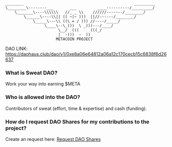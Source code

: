```
________                                                _________
\________\--------___       ___         ____----------/_________/
    \_______\----\\\\\\   //_ _ \\    //////-------/________/
        \______\----\\|| (( ~|~ )))  ||//------/________/
            \_____\---\\ ((\ = / ))) //----/_____/
                 \____\--\_)))  \ _)))---/____/
                       \__/  (((     (((_/
                       |  -)))  -  ))
                      METACOIN PROJECT
```

DAO LINK:
https://daohaus.club/dao/v1/0xe8a06e64812a06a12c170cecb15c6838f6d26637

### What is Sweat DAO?

Work your way into earning $META

### Who is allowed into the DAO?

Contributors of sweat (effort, time & expertise) and cash (funding).

### How do I request DAO Shares for my contributions to the project?

Create an request here: [Request DAO Shares](https://github.com/metacoinproject/sweat-DAO/issues/new?template=sweat_proposal.md)
